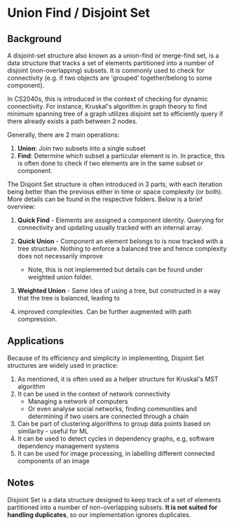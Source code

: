 # Union Find / Disjoint Set

## Background

A disjoint-set structure also known as a union-find or merge-find set, is a data structure that tracks a set of elements
partitioned into a number of disjoint (non-overlapping) subsets. It is commonly used to check for connectivity 
(e.g. if two objects are 'grouped' together/belong to some component).

In CS2040s, this is introduced in the context of checking for dynamic connectivity. For instance, Kruskal's algorithm
in graph theory to find minimum spanning tree of a graph utilizes disjoint set to efficiently
query if there already exists a path between 2 nodes.

Generally, there are 2 main operations:

1. **Union**: Join two subsets into a single subset
2. **Find**: Determine which subset a particular element is in. In practice, this is often done to check
   if two elements are in the same subset or component.

The Disjoint Set structure is often introduced in 3 parts, with each iteration being better than the
previous either in time or space complexity (or both). More details can be found in the respective folders. 
Below is a brief overview:

1. **Quick Find** - Elements are assigned a component identity. 
Querying for connectivity and updating usually tracked with an internal array.

2. **Quick Union** - Component an element belongs to is now tracked with a tree structure. Nothing to enforce
a balanced tree and hence complexity does not necessarily improve
   - Note, this is not implemented but details can be found under weighted union folder.

3. **Weighted Union** - Same idea of using a tree, but constructed in a way that the tree is balanced, leading to 
4. improved complexities. Can be further augmented with path compression.

## Applications
Because of its efficiency and simplicity in implementing, Disjoint Set structures are widely used in practice:
1. As mentioned, it is often used as a helper structure for Kruskal's MST algorithm
2. It can be used in the context of network connectivity
   - Managing a network of computers 
   - Or even analyse social networks, finding communities and determining if two users are connected through a chain
3. Can be part of clustering algorithms to group data points based on similarity - useful for ML
4. It can be used to detect cycles in dependency graphs, e.g, software dependency management systems
5. It can be used for image processing, in labelling different connected components of an image

## Notes
Disjoint Set is a data structure designed to keep track of a set of elements partitioned into a number of 
non-overlapping subsets. **It is not suited for handling duplicates**, so our implementation ignores duplicates.

